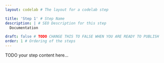 ```yaml
---
layout: codelab # The layout for a codelab step

title: 'Step 1' # Step Name
description: | # SEO Description for this step
  Documentation

draft: false # TODO CHANGE THIS TO FALSE WHEN YOU ARE READY TO PUBLISH THE PAGE
order: 1 # Ordering of the steps
---
```


TODO your step content here...

